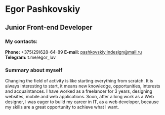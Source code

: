 # Egor Pashkovskiy

## Junior Front-end Developer

### My contacts:

**Phone:** +375(29)628-64-89
**E-mail:** pashkovskiy.indesign@mail.ru
**Telegram:** t.me/egor_luv

### Summary about myself

Changing the field of activity is like starting everything from scratch. It is always interesting to start, it means new knowledge, opportunities, interests and acquaintances.
I have worked as a freelancer for 3 years, designing websites, mobile and web applications.
Soon, after a long work as a Web designer, I was eager to build my career in IT, as a web developer, because my skills are a great opportunity to achieve what I want.
